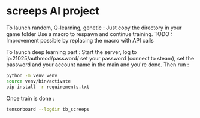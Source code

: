 # screeps AI project

To launch random, Q-learning, genetic :
Just copy the directory in your game folder
Use a macro to respawn and continue training.
TODO : Improvement possible by replacing the macro with API calls

To launch deep learning part :
Start the server, log to ip:21025/authmod/password/
set your password (connect to steam), set the password and your account name in the main and you're done.
Then run :

```bash
python -m venv venv
source venv/bin/activate
pip install -r requirements.txt
```

Once train is done :

```bash
tensorboard --logdir tb_screeps
```
